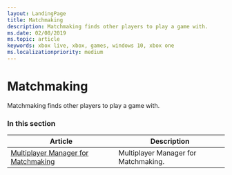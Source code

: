 ```yaml
---
layout: LandingPage
title: Matchmaking
description: Matchmaking finds other players to play a game with.
ms.date: 02/08/2019
ms.topic: article
keywords: xbox live, xbox, games, windows 10, xbox one
ms.localizationpriority: medium
---
```

# Matchmaking

Matchmaking finds other players to play a game with.


### In this section

| Article | Description |
|---------|-------------|
| [Multiplayer Manager for Matchmaking](manager/index.md) | Multiplayer Manager for Matchmaking. |
